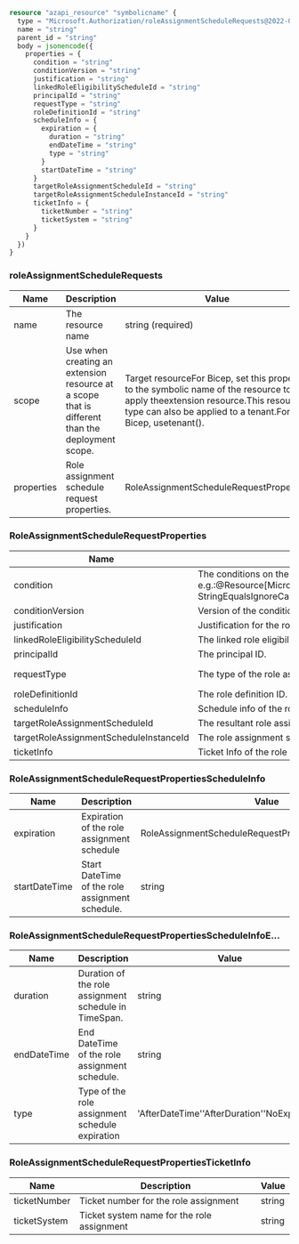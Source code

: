 ```terraform
resource "azapi_resource" "symbolicname" {
  type = "Microsoft.Authorization/roleAssignmentScheduleRequests@2022-04-01-preview"
  name = "string"
  parent_id = "string"
  body = jsonencode({
    properties = {
      condition = "string"
      conditionVersion = "string"
      justification = "string"
      linkedRoleEligibilityScheduleId = "string"
      principalId = "string"
      requestType = "string"
      roleDefinitionId = "string"
      scheduleInfo = {
        expiration = {
          duration = "string"
          endDateTime = "string"
          type = "string"
        }
        startDateTime = "string"
      }
      targetRoleAssignmentScheduleId = "string"
      targetRoleAssignmentScheduleInstanceId = "string"
      ticketInfo = {
        ticketNumber = "string"
        ticketSystem = "string"
      }
    }
  })
}

```

### roleAssignmentScheduleRequests

| Name | Description | Value |
|-|-|-|
| name | The resource name | string (required) |
| scope | Use when creating an extension resource at a scope that is different than the deployment scope. | Target resourceFor Bicep, set this property to the symbolic name of the resource to apply theextension resource.This resource type can also be applied to a tenant.For Bicep, usetenant(). |
| properties | Role assignment schedule request properties. | RoleAssignmentScheduleRequestProperties |


### RoleAssignmentScheduleRequestProperties

| Name | Description | Value |
|-|-|-|
| condition | The conditions on the role assignment. This limits the resources it can be assigned to. e.g.:@Resource[Microsoft.Storage/storageAccounts/blobServices/containers:ContainerName] StringEqualsIgnoreCase 'foo_storage_container' | string |
| conditionVersion | Version of the condition. Currently accepted value is '2.0' | string |
| justification | Justification for the role assignment | string |
| linkedRoleEligibilityScheduleId | The linked role eligibility schedule id - to activate an eligibility. | string |
| principalId | The principal ID. | string (required) |
| requestType | The type of the role assignment schedule request. Eg: SelfActivate, AdminAssign etc | 'AdminAssign''AdminExtend''AdminRemove''AdminRenew''AdminUpdate''SelfActivate''SelfDeactivate''SelfExtend''SelfRenew' (required) |
| roleDefinitionId | The role definition ID. | string (required) |
| scheduleInfo | Schedule info of the role assignment schedule | RoleAssignmentScheduleRequestPropertiesScheduleInfo |
| targetRoleAssignmentScheduleId | The resultant role assignment schedule id or the role assignment schedule id being updated | string |
| targetRoleAssignmentScheduleInstanceId | The role assignment schedule instance id being updated | string |
| ticketInfo | Ticket Info of the role assignment | RoleAssignmentScheduleRequestPropertiesTicketInfo |


### RoleAssignmentScheduleRequestPropertiesScheduleInfo

| Name | Description | Value |
|-|-|-|
| expiration | Expiration of the role assignment schedule | RoleAssignmentScheduleRequestPropertiesScheduleInfoE... |
| startDateTime | Start DateTime of the role assignment schedule. | string |


### RoleAssignmentScheduleRequestPropertiesScheduleInfoE...

| Name | Description | Value |
|-|-|-|
| duration | Duration of the role assignment schedule in TimeSpan. | string |
| endDateTime | End DateTime of the role assignment schedule. | string |
| type | Type of the role assignment schedule expiration | 'AfterDateTime''AfterDuration''NoExpiration' |


### RoleAssignmentScheduleRequestPropertiesTicketInfo

| Name | Description | Value |
|-|-|-|
| ticketNumber | Ticket number for the role assignment | string |
| ticketSystem | Ticket system name for the role assignment | string |


